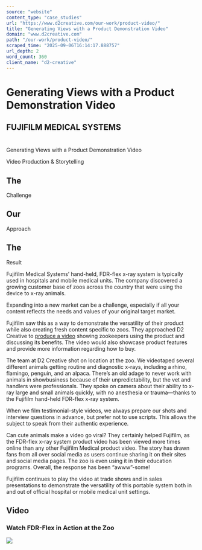 ```yaml
---
source: "website"
content_type: "case_studies"
url: "https://www.d2creative.com/our-work/product-video/"
title: "Generating Views with a Product Demonstration Video"
domain: "www.d2creative.com"
path: "/our-work/product-video/"
scraped_time: "2025-09-06T16:14:17.888757"
url_depth: 2
word_count: 360
client_name: "d2-creative"
---
```


# Generating Views with a Product Demonstration Video

## FUJIFILM MEDICAL SYSTEMS

#

Generating Views with a Product Demonstration Video

Video Production & Storytelling

## The
Challenge

## Our
Approach

## The
Result

Fujifilm Medical Systems’ hand-held, FDR-flex x-ray system is typically used in hospitals and mobile medical units. The company discovered a growing customer base of zoos across the country that were using the device to x-ray animals.

Expanding into a new market can be a challenge, especially if all your content reflects the needs and values of your original target market.

Fujifilm saw this as a way to demonstrate the versatility of their product while also creating fresh content specific to zoos. They approached D2 Creative to [produce a video](/capabilities/video-production-and-digital-storytelling/) showing zookeepers using the product and discussing its benefits. The video would also showcase product features and provide more information regarding how to buy.

The team at D2 Creative shot on location at the zoo. We videotaped several different animals getting routine and diagnostic x-rays, including a rhino, flamingo, penguin, and an alpaca. There’s an old adage to never work with animals in showbusiness because of their unpredictability, but the vet and handlers were professionals. They spoke on camera about their ability to x-ray large and small animals quickly, with no anesthesia or trauma—thanks to the Fujifilm hand-held FDR-flex x-ray system.

When we film testimonial-style videos, we always prepare our shots and interview questions in advance, but prefer not to use scripts. This allows the subject to speak from their authentic experience.

Can cute animals make a video go viral? They certainly helped Fujifilm, as the FDR-flex x-ray system product video has been viewed more times online than any other Fujifilm Medical product video. The story has drawn fans from all over social media as users continue sharing it on their sites and social media pages. The zoo is even using it in their education programs. Overall, the response has been “awww”-some!

Fujifilm continues to play the video at trade shows and in sales presentations to demonstrate the versatility of this portable system both in and out of official hospital or mobile medical unit settings.

## Video

### Watch FDR-Flex in Action at the Zoo

[![](/wp-content/uploads/2022/02/button-play@2x.png)](https://vimeo.com/694965297)